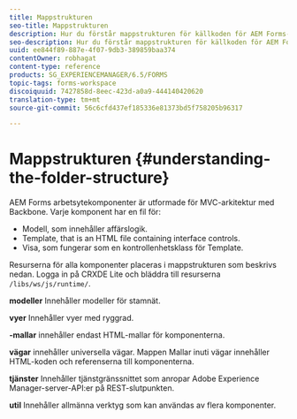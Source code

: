 ```yaml
---
title: Mappstrukturen
seo-title: Mappstrukturen
description: Hur du förstår mappstrukturen för källkoden för AEM Forms-arbetsytan så att du kan anpassa den.
seo-description: Hur du förstår mappstrukturen för källkoden för AEM Forms-arbetsytan så att du kan anpassa den.
uuid: ee844f89-887e-4f07-9db3-389859baa374
contentOwner: robhagat
content-type: reference
products: SG_EXPERIENCEMANAGER/6.5/FORMS
topic-tags: forms-workspace
discoiquuid: 7427858d-8eec-423d-a0a9-444140420620
translation-type: tm+mt
source-git-commit: 56c6cfd437ef185336e81373bd5f758205b96317

---
```



# Mappstrukturen {#understanding-the-folder-structure}

AEM Forms arbetsytekomponenter är utformade för MVC-arkitektur med Backbone. Varje komponent har en fil för:

* Modell, som innehåller affärslogik.
* Template, that is an HTML file containing interface controls.
* Visa, som fungerar som en kontrollenhetsklass för Template.

Resurserna för alla komponenter placeras i mappstrukturen som beskrivs nedan. Logga in på CRXDE Lite och bläddra till resurserna `/libs/ws/js/runtime/`.

**modeller** Innehåller modeller för stamnät.

**vyer** Innehåller vyer med ryggrad.

**-mallar** innehåller endast HTML-mallar för komponenterna.

**vägar** innehåller universella vägar. Mappen Mallar inuti vägar innehåller HTML-koden och referenserna till komponenterna.

**tjänster** Innehåller tjänstgränssnittet som anropar Adobe Experience Manager-server-API:er på REST-slutpunkten.

**util** Innehåller allmänna verktyg som kan användas av flera komponenter.
